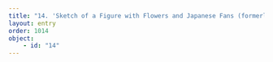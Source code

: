 ```yaml
---
title: "14. 'Sketch of a Figure with Flowers and Japanese Fans (formerly \"Tanagra\")'"
layout: entry
order: 1014
object:
    - id: "14"
---
```

